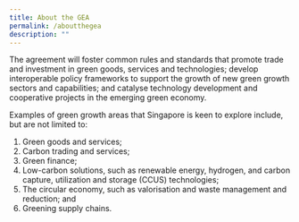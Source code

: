 ```yaml
---
title: About the GEA
permalink: /aboutthegea
description: ""
---
```



The agreement will foster common rules and standards that promote trade and investment in green goods, services and technologies; develop interoperable policy frameworks to support the growth of new green growth sectors and capabilities; and catalyse technology development and cooperative projects in the emerging green economy. 

Examples of green growth areas that Singapore is keen to explore include, but are not limited to: 

1. Green goods and services;
2. Carbon trading and services; 
3. Green finance; 
4. Low-carbon solutions, such as renewable energy, hydrogen, and carbon capture, utilization and storage (CCUS) technologies;  
5. The circular economy, such as valorisation and waste management and reduction; and
6. Greening supply chains.